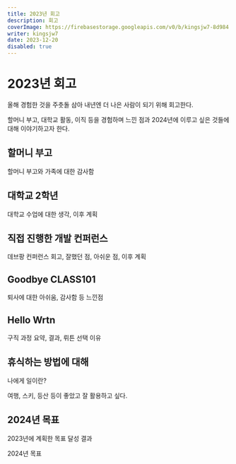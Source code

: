 ```yaml
---
title: 2023년 회고
description: 회고
coverImage: https://firebasestorage.googleapis.com/v0/b/kingsjw7-8d984.appspot.com/o/common%2Fwhy.jpeg?alt=media&token=37404420-3c3e-40da-b699-5aba97c9e5c8
writer: kingsjw7
date: 2023-12-20
disabled: true
---
```


# 2023년 회고

올해 경험한 것을 주춧돌 삼아 내년엔 더 나은 사람이 되기 위해 회고한다.

할머니 부고, 대학교 활동, 이직 등을 경험하며 느낀 점과 2024년에 이루고 싶은 것들에 대해 이야기하고자 한다.

## 할머니 부고

할머니 부고와 가족에 대한 감사함

## 대학교 2학년

대학교 수업에 대한 생각, 이후 계획

## 직접 진행한 개발 컨퍼런스

데브팡 컨퍼런스 회고, 잘했던 점, 아쉬운 점, 이후 계획

## Goodbye CLASS101

퇴사에 대한 아쉬움, 감사함 등 느낀점

## Hello Wrtn

구직 과정 요약, 결과, 뤼튼 선택 이유

## 휴식하는 방법에 대해

나에게 일이란?

여행, 스키, 등산 등이 좋았고 잘 활용하고 싶다.

## 2024년 목표

2023년에 계획한 목표 달성 결과

2024년 목표
